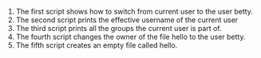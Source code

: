 1. The first script shows how to switch from current user to the user betty.
2. The second script prints the effective username of the current user
3. The third script prints all the groups the current user is part of.
4. The fourth script changes the owner of the file hello to the user betty.
5. The fifth script creates an empty file called hello.
